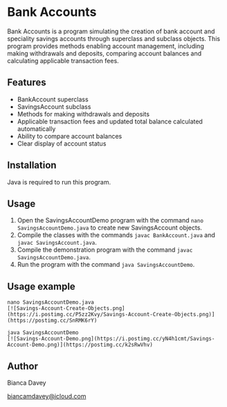 # Bank Accounts

Bank Accounts is a program simulating the creation of bank account and speciality savings accounts through superclass and subclass objects. This program provides methods enabling account management, including making withdrawals and deposits, comparing account balances and calculating applicable transaction fees.

## Features

* BankAccount superclass 
* SavingsAccount subclass
* Methods for making withdrawals and deposits
* Applicable transaction fees and updated total balance calculated automatically
* Ability to compare account balances
* Clear display of account status


## Installation

Java is required to run this program.

## Usage

1. Open the SavingsAccountDemo program with the command `nano SavingsAccountDemo.java` to create new SavingsAccount objects.
2. Compile the classes with the commands `javac BankAccount.java` and `javac SavingsAccount.java`.
3. Compile the demonstration program with the command `javac SavingsAccountDemo.java`.
4. Run the program with the command `java SavingsAccountDemo`.

## Usage example

```
nano SavingsAccountDemo.java
[![Savings-Account-Create-Objects.png](https://i.postimg.cc/P5zz2Kvy/Savings-Account-Create-Objects.png)](https://postimg.cc/SnRMK6rY)

java SavingsAccountDemo
[![Savings-Account-Demo.png](https://i.postimg.cc/yN4h1cmt/Savings-Account-Demo.png)](https://postimg.cc/k2sRwVhv)

```

## Author

Bianca Davey 

biancamdavey@icloud.com
